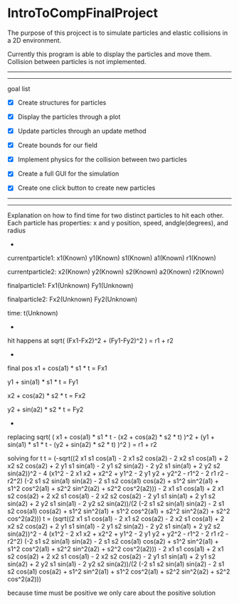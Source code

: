 # IntroToCompFinalProject

The purpose of this projcect is to simulate particles and elastic collisions in a 2D environment.

Currently this program is able to display the particles and move them. Collision between particles is not implemented.

---------------------------------------------------------------------------------------------------------------------

---------------------------------------------------------------------------------------------------------------------

goal list
- [x] Create structures for particles
- [x] Display the particles through a plot
- [x] Update particles through an update method
- [x] Create bounds for our field
- [x] Implement physics for the collision between two particles
- [x] Create a full GUI for the simulation
- [x] Create one click button to create new particles




---------------------------------------------------------------------------------------------------------------------
---------------------------------------------------------------------------------------------------------------------

Explanation on how to find time for two distinct particles to hit each other. Each particle has properties: x and y position, speed, andgle(degrees), and radius

-

currentparticle1:	x1(Known)	y1(Known)	s1(Known)	a1(Known)	r1(Known)

currentparticle2:	x2(Known)	y2(Known)	s2(Known)	a2(Known)	r2(Known)

finalparticle1:		Fx1(Unknown)	Fy1(Unknown)

finalparticle2:		Fx2(Unknown)	Fy2(Unknown)

time:			t(Unknown)

-

hit happens at
sqrt( (Fx1-Fx2)^2 + (Fy1-Fy2)^2 ) = r1 + r2

-

final pos
x1 + cos(a1) * s1 * t = Fx1

y1 + sin(a1) * s1 * t = Fy1

x2 + cos(a2) * s2 * t = Fx2

y2 + sin(a2) * s2 * t = Fy2

-

replacing
sqrt( ( x1 + cos(a1) * s1 * t - (x2 + cos(a2) * s2 * t) )^2 + (y1 + sin(a1) * s1 * t - (y2 + sin(a2) * s2 * t) )^2 ) = r1 + r2

solving for t
t = (-sqrt((2 x1 s1 cos(a1) - 2 x1 s2 cos(a2) - 2 x2 s1 cos(a1) + 2 x2 s2 cos(a2) + 2 y1 s1 sin(a1) - 2 y1 s2 sin(a2) - 2 y2 s1 sin(a1) + 2 y2 s2 sin(a2))^2 - 4 (x1^2 - 2 x1 x2 + x2^2 + y1^2 - 2 y1 y2 + y2^2 - r1^2 - 2 r1 r2 - r2^2) (-2 s1 s2 sin(a1) sin(a2) - 2 s1 s2 cos(a1) cos(a2) + s1^2 sin^2(a1) + s1^2 cos^2(a1) + s2^2 sin^2(a2) + s2^2 cos^2(a2))) - 2 x1 s1 cos(a1) + 2 x1 s2 cos(a2) + 2 x2 s1 cos(a1) - 2 x2 s2 cos(a2) - 2 y1 s1 sin(a1) + 2 y1 s2 sin(a2) + 2 y2 s1 sin(a1) - 2 y2 s2 sin(a2))/(2 (-2 s1 s2 sin(a1) sin(a2) - 2 s1 s2 cos(a1) cos(a2) + s1^2 sin^2(a1) + s1^2 cos^2(a1) + s2^2 sin^2(a2) + s2^2 cos^2(a2)))
t = (sqrt((2 x1 s1 cos(a1) - 2 x1 s2 cos(a2) - 2 x2 s1 cos(a1) + 2 x2 s2 cos(a2) + 2 y1 s1 sin(a1) - 2 y1 s2 sin(a2) - 2 y2 s1 sin(a1) + 2 y2 s2 sin(a2))^2 - 4 (x1^2 - 2 x1 x2 + x2^2 + y1^2 - 2 y1 y2 + y2^2 - r1^2 - 2 r1 r2 - r2^2) (-2 s1 s2 sin(a1) sin(a2) - 2 s1 s2 cos(a1) cos(a2) + s1^2 sin^2(a1) + s1^2 cos^2(a1) + s2^2 sin^2(a2) + s2^2 cos^2(a2))) - 2 x1 s1 cos(a1) + 2 x1 s2 cos(a2) + 2 x2 s1 cos(a1) - 2 x2 s2 cos(a2) - 2 y1 s1 sin(a1) + 2 y1 s2 sin(a2) + 2 y2 s1 sin(a1) - 2 y2 s2 sin(a2))/(2 (-2 s1 s2 sin(a1) sin(a2) - 2 s1 s2 cos(a1) cos(a2) + s1^2 sin^2(a1) + s1^2 cos^2(a1) + s2^2 sin^2(a2) + s2^2 cos^2(a2)))

because time must be positive we only care about the positive solution
